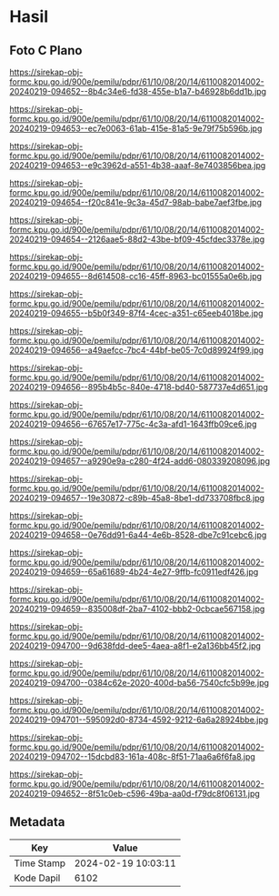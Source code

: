 # Hasil

## Foto C Plano

https://sirekap-obj-formc.kpu.go.id/900e/pemilu/pdpr/61/10/08/20/14/6110082014002-20240219-094652--8b4c34e6-fd38-455e-b1a7-b46928b6dd1b.jpg

https://sirekap-obj-formc.kpu.go.id/900e/pemilu/pdpr/61/10/08/20/14/6110082014002-20240219-094653--ec7e0063-61ab-415e-81a5-9e79f75b596b.jpg

https://sirekap-obj-formc.kpu.go.id/900e/pemilu/pdpr/61/10/08/20/14/6110082014002-20240219-094653--e9c3962d-a551-4b38-aaaf-8e7403856bea.jpg

https://sirekap-obj-formc.kpu.go.id/900e/pemilu/pdpr/61/10/08/20/14/6110082014002-20240219-094654--f20c841e-9c3a-45d7-98ab-babe7aef3fbe.jpg

https://sirekap-obj-formc.kpu.go.id/900e/pemilu/pdpr/61/10/08/20/14/6110082014002-20240219-094654--2126aae5-88d2-43be-bf09-45cfdec3378e.jpg

https://sirekap-obj-formc.kpu.go.id/900e/pemilu/pdpr/61/10/08/20/14/6110082014002-20240219-094655--8d614508-cc16-45ff-8963-bc01555a0e6b.jpg

https://sirekap-obj-formc.kpu.go.id/900e/pemilu/pdpr/61/10/08/20/14/6110082014002-20240219-094655--b5b0f349-87f4-4cec-a351-c65eeb4018be.jpg

https://sirekap-obj-formc.kpu.go.id/900e/pemilu/pdpr/61/10/08/20/14/6110082014002-20240219-094656--a49aefcc-7bc4-44bf-be05-7c0d89924f99.jpg

https://sirekap-obj-formc.kpu.go.id/900e/pemilu/pdpr/61/10/08/20/14/6110082014002-20240219-094656--895b4b5c-840e-4718-bd40-587737e4d651.jpg

https://sirekap-obj-formc.kpu.go.id/900e/pemilu/pdpr/61/10/08/20/14/6110082014002-20240219-094656--67657e17-775c-4c3a-afd1-1643ffb09ce6.jpg

https://sirekap-obj-formc.kpu.go.id/900e/pemilu/pdpr/61/10/08/20/14/6110082014002-20240219-094657--a9290e9a-c280-4f24-add6-080339208096.jpg

https://sirekap-obj-formc.kpu.go.id/900e/pemilu/pdpr/61/10/08/20/14/6110082014002-20240219-094657--19e30872-c89b-45a8-8be1-dd733708fbc8.jpg

https://sirekap-obj-formc.kpu.go.id/900e/pemilu/pdpr/61/10/08/20/14/6110082014002-20240219-094658--0e76dd91-6a44-4e6b-8528-dbe7c91cebc6.jpg

https://sirekap-obj-formc.kpu.go.id/900e/pemilu/pdpr/61/10/08/20/14/6110082014002-20240219-094659--65a61689-4b24-4e27-9ffb-fc0911edf426.jpg

https://sirekap-obj-formc.kpu.go.id/900e/pemilu/pdpr/61/10/08/20/14/6110082014002-20240219-094659--835008df-2ba7-4102-bbb2-0cbcae567158.jpg

https://sirekap-obj-formc.kpu.go.id/900e/pemilu/pdpr/61/10/08/20/14/6110082014002-20240219-094700--9d638fdd-dee5-4aea-a8f1-e2a136bb45f2.jpg

https://sirekap-obj-formc.kpu.go.id/900e/pemilu/pdpr/61/10/08/20/14/6110082014002-20240219-094700--0384c62e-2020-400d-ba56-7540cfc5b99e.jpg

https://sirekap-obj-formc.kpu.go.id/900e/pemilu/pdpr/61/10/08/20/14/6110082014002-20240219-094701--595092d0-8734-4592-9212-6a6a28924bbe.jpg

https://sirekap-obj-formc.kpu.go.id/900e/pemilu/pdpr/61/10/08/20/14/6110082014002-20240219-094702--15dcbd83-161a-408c-8f51-71aa6a6f6fa8.jpg

https://sirekap-obj-formc.kpu.go.id/900e/pemilu/pdpr/61/10/08/20/14/6110082014002-20240219-094652--8f51c0eb-c596-49ba-aa0d-f79dc8f06131.jpg


## Metadata

| Key        | Value               |
| ---------- | ------------------- |
| Time Stamp | 2024-02-19 10:03:11 |
| Kode Dapil | 6102                |



